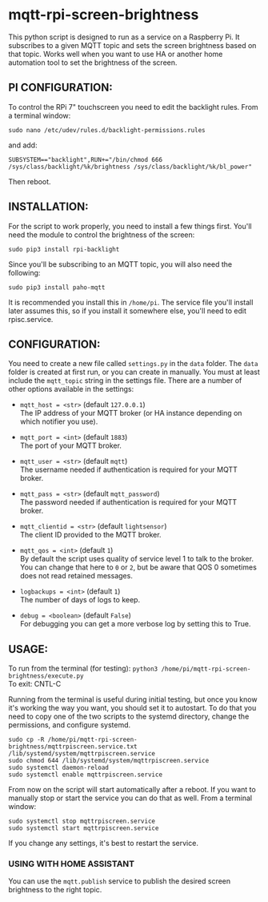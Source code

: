 # mqtt-rpi-screen-brightness
This python script is designed to run as a service on a Raspberry Pi.  It subscribes to a given MQTT topic and sets the screen brightness based on that topic.  Works well when you want to use HA or another home automation tool to set the brightness of the screen.

## PI CONFIGURATION:
To control the RPi 7" touchscreen you need to edit the backlight rules. From a terminal window:
```
sudo nano /etc/udev/rules.d/backlight-permissions.rules
```

and add:
```
SUBSYSTEM=="backlight",RUN+="/bin/chmod 666 /sys/class/backlight/%k/brightness /sys/class/backlight/%k/bl_power"
```
Then reboot.

## INSTALLATION:
For the script to work properly, you need to install a few things first.  You'll need the module to control the brightness of the screen:
```
sudo pip3 install rpi-backlight
```

Since you'll be subscribing to an MQTT topic, you will also need the following:
```
sudo pip3 install paho-mqtt
```

It is recommended you install this in `/home/pi`.  The service file you'll install later assumes this, so if you install it somewhere else, you'll need to edit rpisc.service.

## CONFIGURATION:
You need to create a new file called `settings.py` in the `data` folder.  The `data` folder is created at first run, or you can create in manually.  You must at least include the `mqtt_topic` string in the settings file.  There are a number of other options available in the settings:

* `mqtt_host = <str>` (default `127.0.0.1`)  
The IP address of your MQTT broker (or HA instance depending on which notifier you use).

* `mqtt_port = <int>` (default `1883`)  
The port of your MQTT broker.

* `mqtt_user = <str>` (default `mqtt`)  
The username needed if authentication is required for your MQTT broker.

* `mqtt_pass = <str>` (default `mqtt_password`)  
The password needed if authentication is required for your MQTT broker.

* `mqtt_clientid = <str>` (default `lightsensor`)  
The client ID provided to the MQTT broker.

* `mqtt_qos = <int>` (default `1`)  
By default the script uses quality of service level 1 to talk to the broker.  You can change that here to `0` or `2`, but be aware that QOS 0 sometimes does not read retained messages.

* `logbackups = <int>` (default `1`)  
The number of days of logs to keep.

* `debug = <boolean>` (default `False`)  
For debugging you can get a more verbose log by setting this to True.

## USAGE: 
To run from the terminal (for testing): `python3 /home/pi/mqtt-rpi-screen-brightness/execute.py`  
To exit: CNTL-C

Running from the terminal is useful during initial testing, but once you know it's working the way you want, you should set it to autostart.  To do that you need to copy one of the two scripts to the systemd directory, change the permissions, and configure systemd.
```
sudo cp -R /home/pi/mqtt-rpi-screen-brightness/mqttrpiscreen.service.txt /lib/systemd/system/mqttrpiscreen.service
sudo chmod 644 /lib/systemd/system/mqttrpiscreen.service
sudo systemctl daemon-reload
sudo systemctl enable mqttrpiscreen.service
```

From now on the script will start automatically after a reboot.  If you want to manually stop or start the service you can do that as well. From a terminal window:
```
sudo systemctl stop mqttrpiscreen.service 
sudo systemctl start mqttrpiscreen.service 
```

If you change any settings, it's best to restart the service.

### USING WITH HOME ASSISTANT

You can use the `mqtt.publish` service to publish the desired screen brightness to the right topic.